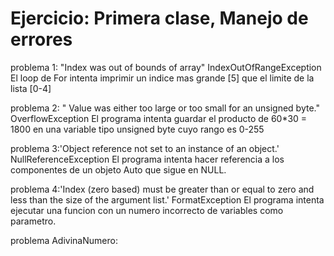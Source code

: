 # Ejercicio: Primera clase, Manejo de errores

problema 1: "Index was out of bounds of array" IndexOutOfRangeException
	El loop de For intenta imprimir un indice mas grande [5] que el limite de la lista [0-4]

problema 2: " Value was either too large or too small for an unsigned byte." OverflowException
	El programa intenta guardar el producto de 60*30 = 1800 en una variable tipo unsigned byte cuyo rango es 0-255

problema 3:'Object reference not set to an instance of an object.' NullReferenceException
	El programa intenta hacer referencia a los componentes de un objeto Auto que sigue en NULL.

problema 4:'Index (zero based) must be greater than or equal to zero and less than the size of the argument list.' FormatException
	El programa intenta ejecutar una funcion con un numero incorrecto de variables como parametro.
	

 problema AdivinaNumero:
